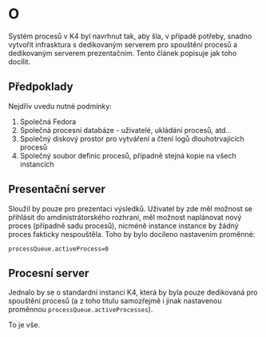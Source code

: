 

# O #
Systém procesů v K4 byl navrhnut tak, aby šla, v případě potřeby, snadno vytvořit infrasktura
s dedikovaným serverem pro spouštění procesů a dedikovaným serverem prezentačním. Tento článek
popisuje jak toho docílit.

## Předpoklady ##
Nejdřív uvedu nutné podmínky:

  1. Společná Fedora
  1. Společná procesní databáze - uživatelé, ukládání procesů, atd..
  1. Společný diskový prostor pro vytváření a čtení logů dlouhotrvajících procesů
  1. Společný soubor definic procesů, případně stejná kopie na všech instancích


## Presentační server ##
Sloužil by pouze pro prezentaci výsledků. Uživatel by zde měl možnost se přihlásit do amdinistrátorského
rozhraní, měl možnost naplánovat nový proces (případně sadu procesů), nicméně instance instance by žádný proces
fakticky nespouštěla. Toho by bylo docíleno nastavením proměnné:

```
processQueue.activeProcess=0
```


## Procesní  server ##
Jednalo by se o standardní instanci K4, která by byla pouze dedikovaná pro spouštění procesů
(a z toho titulu samozřejmě i jinak nastavenou proměnnou `processQueue.activeProcesses`).


To je vše.

